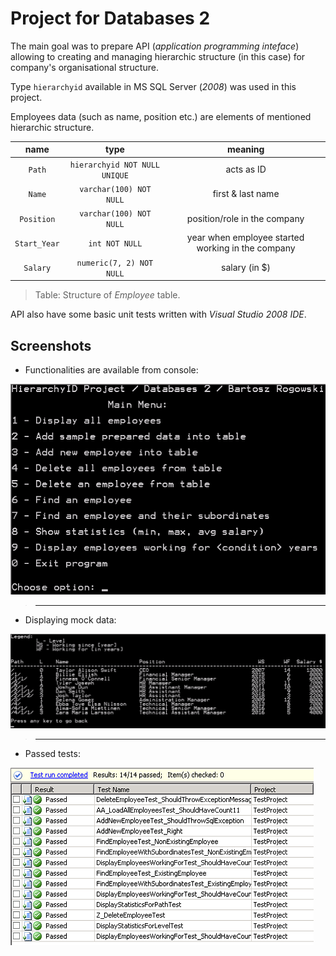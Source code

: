 # Project for Databases 2

The main goal was to prepare API (*application programming inteface*) allowing to creating and managing hierarchic structure (in this case) for company's organisational structure.

Type `hierarchyid` available in MS SQL Server (*2008*) was used in this project.

Employees data (such as name, position etc.) are elements of mentioned hierarchic structure.

|     name     |              type             |                      meaning                      |
|:-----------:|:------------------------------:|:-------------------------------------------------:|
|    `Path`    | `hierarchyid NOT NULL UNIQUE` |                     acts as ID                    |
|    `Name`    |    `varchar(100) NOT NULL`    |                 first & last name                 |
|  `Position`  |    `varchar(100) NOT NULL`    |            position/role in the company           |
| `Start_Year` |         `int NOT NULL`        | year when employee started working in the company |
|   `Salary`   |    `numeric(7, 2) NOT NULL`   |                   salary (in $)                   |
>Table: Structure of *Employee* table.

API also have some basic unit tests written with *Visual Studio 2008 IDE*. 

## Screenshots

- Functionalities are available from console:

![console_app](/screenshots/konsola.png)
>---

- Displaying mock data:

![mock_data](/screenshots/mock-data.png)
>---

- Passed tests:

![tests](/screenshots/testy.png)
